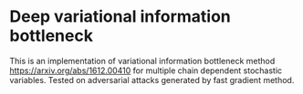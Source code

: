 # Deep variational information bottleneck

This is an implementation of variational information bottleneck method https://arxiv.org/abs/1612.00410 for multiple chain dependent stochastic variables. Tested on adversarial attacks generated by fast gradient method.
